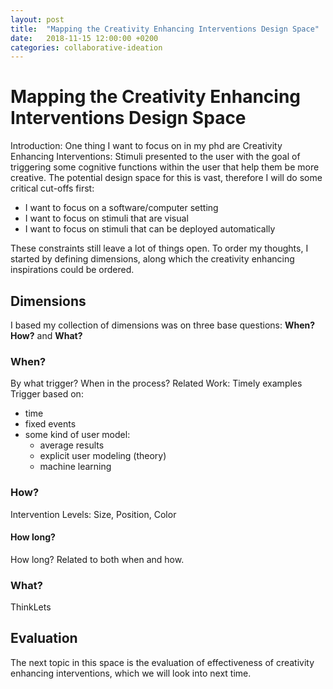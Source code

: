 ```yaml
---
layout: post
title:  "Mapping the Creativity Enhancing Interventions Design Space"
date:   2018-11-15 12:00:00 +0200
categories: collaborative-ideation
---
```


# Mapping the Creativity Enhancing Interventions Design Space
Introduction: One thing I want to focus on in my phd are Creativity Enhancing Interventions: Stimuli presented to the user with the goal of triggering some cognitive functions within the user that help them be more creative.
The potential design space for this is vast, therefore I will do some critical cut-offs first:

* I want to focus on a software/computer setting
* I want to focus on stimuli that are visual
* I want to focus on stimuli that can be deployed automatically

These constraints still leave a lot of things open. To order my thoughts, I started by defining dimensions, along which the creativity enhancing inspirations could be ordered.

## Dimensions
I based my collection of dimensions was on three base questions: **When?** **How?** and **What?**

### When?
By what trigger? When in the process?
Related Work: Timely examples
Trigger based on:
 - time
 - fixed events
 - some kind of user model:
    - average results
    - explicit user modeling (theory)
    - machine learning

### How?
Intervention Levels: Size, Position, Color

#### How long?
How long? Related to both when and how.

### What? 

ThinkLets

## Evaluation
The next topic in this space is the evaluation of effectiveness of creativity enhancing interventions, which we will look into next time.
